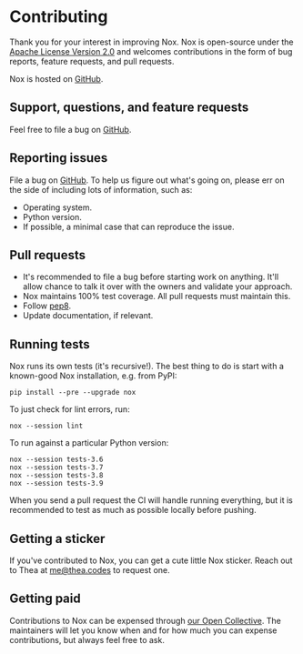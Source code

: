 # Contributing

Thank you for your interest in improving Nox. Nox is open-source under the
[Apache License Version 2.0](http://www.apache.org/licenses/LICENSE-2.0) and welcomes contributions in the form of bug reports, feature requests, and pull requests.

Nox is hosted on [GitHub](https://github.com/wntrblm/nox).

## Support, questions, and feature requests

Feel free to file a bug on [GitHub](https://github.com/wntrblm/nox).

## Reporting issues

File a bug on [GitHub](https://github.com/wntrblm/nox). To help us figure out what's going on, please err on the
side of including lots of information, such as:

* Operating system.
* Python version.
* If possible, a minimal case that can reproduce the issue.

## Pull requests

* It's recommended to file a bug before starting work on anything. It'll allow
  chance to talk it over with the owners and validate your approach.
* Nox maintains 100% test coverage. All pull requests must maintain this.
* Follow [pep8](https://pep8.org).
* Update documentation, if relevant.

## Running tests

Nox runs its own tests (it's recursive!). The best thing to do is start with
a known-good Nox installation, e.g. from PyPI:

    pip install --pre --upgrade nox

To just check for lint errors, run:

    nox --session lint

To run against a particular Python version:

    nox --session tests-3.6
    nox --session tests-3.7
    nox --session tests-3.8
    nox --session tests-3.9


When you send a pull request the CI will handle running everything, but it is
recommended to test as much as possible locally before pushing.

## Getting a sticker

If you've contributed to Nox, you can get a cute little Nox sticker. Reach out to Thea at me@thea.codes to request one.

## Getting paid

Contributions to Nox can be expensed through [our Open Collective](https://opencollective.com/python-nox). The maintainers will let you know when and for how much you can expense contributions, but always feel free to ask.
